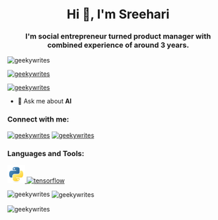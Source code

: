<h1 align="center">Hi 👋, I'm Sreehari</h1>
<h3 align="center">I'm social entrepreneur turned product manager with combined experience of around 3 years.</h3>

<p align="left"> <img src="https://komarev.com/ghpvc/?username=geekywrites&label=Profile%20views&color=0e75b6&style=flat" alt="geekywrites" /> </p>

<p align="left"> <a href="https://github.com/ryo-ma/github-profile-trophy"><img src="https://github-profile-trophy.vercel.app/?username=geekywrites" alt="geekywrites" /></a> </p>

<p align="left"> <a href="https://twitter.com/geekywrites" target="blank"><img src="https://img.shields.io/twitter/follow/geekywrites?logo=twitter&style=for-the-badge" alt="geekywrites" /></a> </p>

- 💬 Ask me about **AI**

<h3 align="left">Connect with me:</h3>
<p align="left">
<a href="https://twitter.com/geekywrites" target="blank"><img align="center" src="https://raw.githubusercontent.com/rahuldkjain/github-profile-readme-generator/master/src/images/icons/Social/twitter.svg" alt="geekywrites" height="30" width="40" /></a>
<a href="https://linkedin.com/in/geekywrites" target="blank"><img align="center" src="https://raw.githubusercontent.com/rahuldkjain/github-profile-readme-generator/master/src/images/icons/Social/linked-in-alt.svg" alt="geekywrites" height="30" width="40" /></a>
</p>

<h3 align="left">Languages and Tools:</h3>
<p align="left"> <a href="https://www.python.org" target="_blank" rel="noreferrer"> <img src="https://raw.githubusercontent.com/devicons/devicon/master/icons/python/python-original.svg" alt="python" width="40" height="40"/> </a> <a href="https://www.tensorflow.org" target="_blank" rel="noreferrer"> <img src="https://www.vectorlogo.zone/logos/tensorflow/tensorflow-icon.svg" alt="tensorflow" width="40" height="40"/> </a> </p>

<p><img align="left" src="https://github-readme-stats.vercel.app/api/top-langs?username=geekywrites&show_icons=true&locale=en&layout=compact" alt="geekywrites" /></p>

<p>&nbsp;<img align="center" src="https://github-readme-stats.vercel.app/api?username=geekywrites&show_icons=true&locale=en" alt="geekywrites" /></p>

<p><img align="center" src="https://github-readme-streak-stats.herokuapp.com/?user=geekywrites&" alt="geekywrites" /></p>
